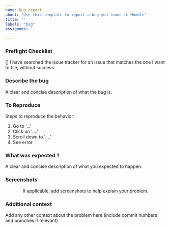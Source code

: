 ```yaml
---
name: Bug report
about: "Use this template to report a bug you found in Mumble"
title: ''
labels: "bug"
assignees: ''

---
```


### Preflight Checklist

<!-- Please ensure you've completed the following steps by replacing [ ] with [x]-->

[] I have searched the issue tracker for an issue that matches the one I want to file, without success.

### Describe the bug

A clear and concise description of what the bug is.

### To Reproduce

Steps to reproduce the behavior:

1. Go to '...'
2. Click on '....'
3. Scroll down to '....'
4. See error

### What was expected ?

A clear and concise description of what you expected to happen.

### Screenshots

<p align="center">If applicable, add screenshots to help explain your problem.</p>

### Additional context

Add any other context about the problem here (include commit numbers and branches if relevant)
